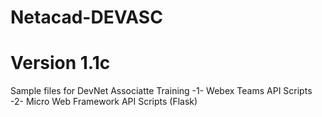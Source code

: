 # Netacad-DEVASC
# Version 1.1c
Sample files for DevNet Associatte Training
-1- Webex Teams API Scripts
-2- Micro Web Framework API Scripts (Flask)

